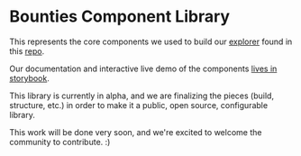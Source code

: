 # Bounties Component Library

This represents the core components we used to build our [explorer](https://explorer.bounties.network) found in this [repo](https://github.com/Bounties-Network/explorer).

Our documentation and interactive live demo of the components [lives in storybook](https://components.bounties.network).

This library is currently in alpha, and we are finalizing the pieces (build, structure, etc.) in order to make it a public, open source, configurable library.

This work will be done very soon, and we're excited to welcome the community to contribute. :)